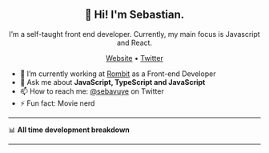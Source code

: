 <h2 align="center">👋 Hi! I'm Sebastian.</h2>
<p align="center">I’m a self-taught front end developer. Currently, my main focus is Javascript and React.</p>
<p align="center">
  <a href="https://sebastianvuye.be">Website</a> •
  <a href="https://twitter.com/sebavuye">Twitter</a>
</p>


- 🔭 I’m currently working at [Rombit](https://rombit.com/) as a Front-end Developer
- 💬 Ask me about **JavaScript, TypeScript and JavaScript**
- 📫 How to reach me: [@sebavuye](https://twitter.com/sebavuye) on Twitter
- ⚡ Fun fact: Movie nerd

-------

📊 **All time development breakdown**

<!--START_SECTION:waka-->
<!--END_SECTION:waka-->
-------
